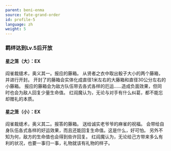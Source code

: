 ```yaml
---
parent: beni-enma
source: fate-grand-order
id: profile-5
language: zh
weight: 5
---
```


### 羁绊达到Lv.5后开放

#### 星之笼（大）：EX

阎雀裁缝术，奥义其一。报应的藤箱。
从贤者之衣中取出骰子大小的两个藤箱，并进行开封。
开封了的藤箱会实体化成直径1米左右的大藤箱和直径30公分左右的小藤箱。
报应的藤箱会为敌方队伍带去各式各样的厄运……造成负面效果，但同时也会为敌人回复少量生命值。
红阎魔认为，无论与对手有什么纠葛，都不能忘却赠礼的本质。

#### 星之笼（小）：EX

阎雀裁缝术，奥义其二。报答的藤箱。
送给诚实老爷爷的麻雀的祝福。
会带给自身队伍各式各样的好运效果，而且还能回复生命值。这是什么，好可怕。
另外不知为何，敌方的生命值也会得到些许回复。
红阎魔认为，无论给己方带来多么有利的状况，也要一事归一事，礼物就该有礼物的样子。
